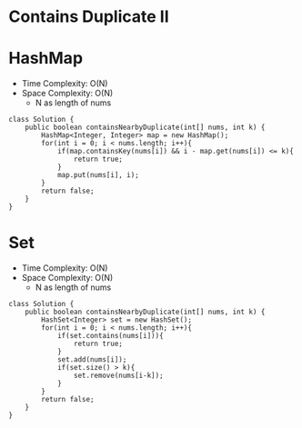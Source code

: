 # Contains Duplicate II
# HashMap
* Time Complexity: O(N)
* Space Complexity: O(N)
	* N as length of nums 
```
class Solution {
    public boolean containsNearbyDuplicate(int[] nums, int k) {
        HashMap<Integer, Integer> map = new HashMap();
        for(int i = 0; i < nums.length; i++){
            if(map.containsKey(nums[i]) && i - map.get(nums[i]) <= k){
                return true;
            }
            map.put(nums[i], i);
        }
        return false;
    }
}
```
# Set
* Time Complexity: O(N)
* Space Complexity: O(N)
	* N as length of nums 
```
class Solution {
    public boolean containsNearbyDuplicate(int[] nums, int k) {
        HashSet<Integer> set = new HashSet();
        for(int i = 0; i < nums.length; i++){
            if(set.contains(nums[i])){
                return true;
            }
            set.add(nums[i]);
            if(set.size() > k){
                set.remove(nums[i-k]);
            }
        }
        return false;
    }
}
```